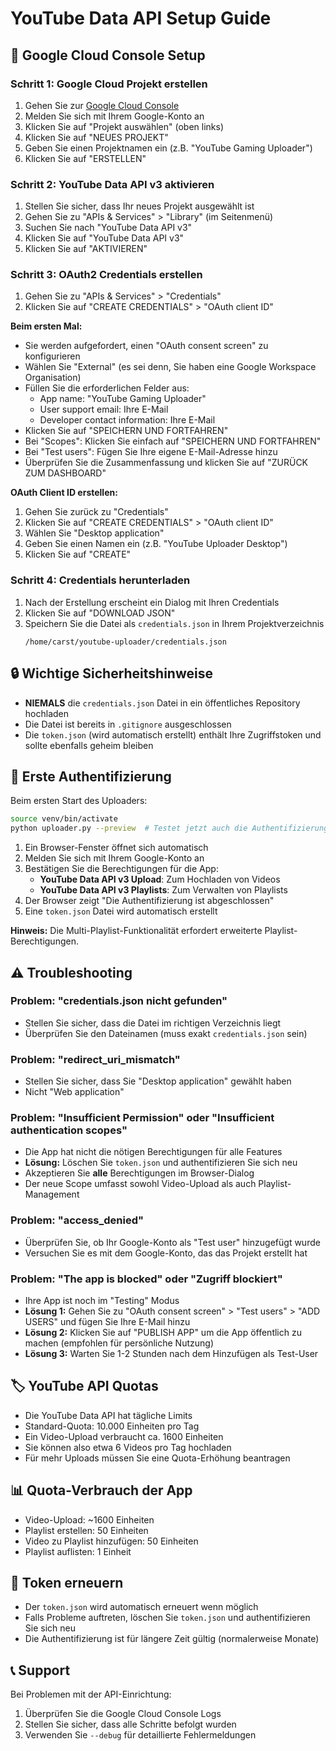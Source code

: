 # YouTube Data API Setup Guide

## 🔑 Google Cloud Console Setup

### Schritt 1: Google Cloud Projekt erstellen

1. Gehen Sie zur [Google Cloud Console](https://console.cloud.google.com/)
2. Melden Sie sich mit Ihrem Google-Konto an
3. Klicken Sie auf "Projekt auswählen" (oben links)
4. Klicken Sie auf "NEUES PROJEKT"
5. Geben Sie einen Projektnamen ein (z.B. "YouTube Gaming Uploader")
6. Klicken Sie auf "ERSTELLEN"

### Schritt 2: YouTube Data API v3 aktivieren

1. Stellen Sie sicher, dass Ihr neues Projekt ausgewählt ist
2. Gehen Sie zu "APIs & Services" > "Library" (im Seitenmenü)
3. Suchen Sie nach "YouTube Data API v3"
4. Klicken Sie auf "YouTube Data API v3"
5. Klicken Sie auf "AKTIVIEREN"

### Schritt 3: OAuth2 Credentials erstellen

1. Gehen Sie zu "APIs & Services" > "Credentials"
2. Klicken Sie auf "CREATE CREDENTIALS" > "OAuth client ID"

**Beim ersten Mal:**
- Sie werden aufgefordert, einen "OAuth consent screen" zu konfigurieren
- Wählen Sie "External" (es sei denn, Sie haben eine Google Workspace Organisation)
- Füllen Sie die erforderlichen Felder aus:
  - App name: "YouTube Gaming Uploader"
  - User support email: Ihre E-Mail
  - Developer contact information: Ihre E-Mail
- Klicken Sie auf "SPEICHERN UND FORTFAHREN"
- Bei "Scopes": Klicken Sie einfach auf "SPEICHERN UND FORTFAHREN"
- Bei "Test users": Fügen Sie Ihre eigene E-Mail-Adresse hinzu
- Überprüfen Sie die Zusammenfassung und klicken Sie auf "ZURÜCK ZUM DASHBOARD"

**OAuth Client ID erstellen:**
1. Gehen Sie zurück zu "Credentials"
2. Klicken Sie auf "CREATE CREDENTIALS" > "OAuth client ID"
3. Wählen Sie "Desktop application"
4. Geben Sie einen Namen ein (z.B. "YouTube Uploader Desktop")
5. Klicken Sie auf "CREATE"

### Schritt 4: Credentials herunterladen

1. Nach der Erstellung erscheint ein Dialog mit Ihren Credentials
2. Klicken Sie auf "DOWNLOAD JSON"
3. Speichern Sie die Datei als `credentials.json` in Ihrem Projektverzeichnis
   ```
   /home/carst/youtube-uploader/credentials.json
   ```

## 🔒 Wichtige Sicherheitshinweise

- **NIEMALS** die `credentials.json` Datei in ein öffentliches Repository hochladen
- Die Datei ist bereits in `.gitignore` ausgeschlossen
- Die `token.json` (wird automatisch erstellt) enthält Ihre Zugriffstoken und sollte ebenfalls geheim bleiben

## 🎯 Erste Authentifizierung

Beim ersten Start des Uploaders:

```bash
source venv/bin/activate
python uploader.py --preview  # Testet jetzt auch die Authentifizierung
```

1. Ein Browser-Fenster öffnet sich automatisch
2. Melden Sie sich mit Ihrem Google-Konto an
3. Bestätigen Sie die Berechtigungen für die App:
   - **YouTube Data API v3 Upload**: Zum Hochladen von Videos
   - **YouTube Data API v3 Playlists**: Zum Verwalten von Playlists
4. Der Browser zeigt "Die Authentifizierung ist abgeschlossen"
5. Eine `token.json` Datei wird automatisch erstellt

**Hinweis:** Die Multi-Playlist-Funktionalität erfordert erweiterte Playlist-Berechtigungen.

## ⚠️ Troubleshooting

### Problem: "credentials.json nicht gefunden"
- Stellen Sie sicher, dass die Datei im richtigen Verzeichnis liegt
- Überprüfen Sie den Dateinamen (muss exakt `credentials.json` sein)

### Problem: "redirect_uri_mismatch"
- Stellen Sie sicher, dass Sie "Desktop application" gewählt haben
- Nicht "Web application"

### Problem: "Insufficient Permission" oder "Insufficient authentication scopes"
- Die App hat nicht die nötigen Berechtigungen für alle Features
- **Lösung:** Löschen Sie `token.json` und authentifizieren Sie sich neu
- Akzeptieren Sie **alle** Berechtigungen im Browser-Dialog
- Der neue Scope umfasst sowohl Video-Upload als auch Playlist-Management

### Problem: "access_denied"
- Überprüfen Sie, ob Ihr Google-Konto als "Test user" hinzugefügt wurde
- Versuchen Sie es mit dem Google-Konto, das das Projekt erstellt hat

### Problem: "The app is blocked" oder "Zugriff blockiert"
- Ihre App ist noch im "Testing" Modus
- **Lösung 1:** Gehen Sie zu "OAuth consent screen" > "Test users" > "ADD USERS" und fügen Sie Ihre E-Mail hinzu
- **Lösung 2:** Klicken Sie auf "PUBLISH APP" um die App öffentlich zu machen (empfohlen für persönliche Nutzung)
- **Lösung 3:** Warten Sie 1-2 Stunden nach dem Hinzufügen als Test-User

## 🏷️ YouTube API Quotas

- Die YouTube Data API hat tägliche Limits
- Standard-Quota: 10.000 Einheiten pro Tag
- Ein Video-Upload verbraucht ca. 1600 Einheiten
- Sie können also etwa 6 Videos pro Tag hochladen
- Für mehr Uploads müssen Sie eine Quota-Erhöhung beantragen

## 📊 Quota-Verbrauch der App

- Video-Upload: ~1600 Einheiten
- Playlist erstellen: 50 Einheiten
- Video zu Playlist hinzufügen: 50 Einheiten
- Playlist auflisten: 1 Einheit

## 🔄 Token erneuern

- Der `token.json` wird automatisch erneuert wenn möglich
- Falls Probleme auftreten, löschen Sie `token.json` und authentifizieren Sie sich neu
- Die Authentifizierung ist für längere Zeit gültig (normalerweise Monate)

## 📞 Support

Bei Problemen mit der API-Einrichtung:
1. Überprüfen Sie die Google Cloud Console Logs
2. Stellen Sie sicher, dass alle Schritte befolgt wurden
3. Verwenden Sie `--debug` für detaillierte Fehlermeldungen
